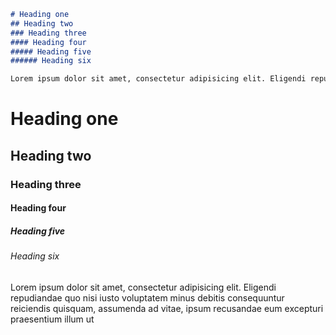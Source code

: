 ```markdown
# Heading one
## Heading two
### Heading three
#### Heading four
##### Heading five
###### Heading six

Lorem ipsum dolor sit amet, consectetur adipisicing elit. Eligendi repudiandae quo nisi iusto voluptatem minus debitis consequuntur reiciendis quisquam, assumenda ad vitae, ipsum recusandae eum excepturi praesentium illum ut architecto.
```

# Heading one
## Heading two
### Heading three
#### Heading four
##### Heading five
###### Heading six

Lorem ipsum dolor sit amet, consectetur adipisicing elit. Eligendi repudiandae quo nisi iusto voluptatem minus debitis consequuntur reiciendis quisquam, assumenda ad vitae, ipsum recusandae eum excepturi praesentium illum ut 